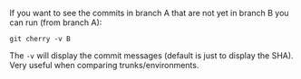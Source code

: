 If you want to see the commits in branch A that are not yet in branch B you can run (from branch A):

```
git cherry -v B
```

The `-v` will display the commit messages (default is just to display the SHA).
Very useful when comparing trunks/environments.
